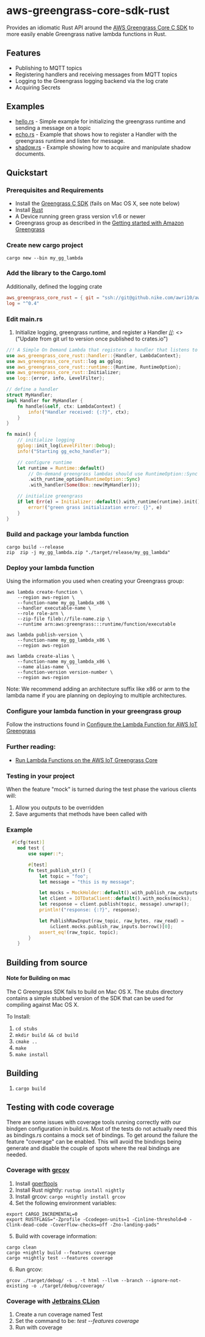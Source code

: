 # aws-greengrass-core-sdk-rust
Provides an idiomatic Rust API around the [AWS Greengrass Core C SDK](https://github.com/aws/aws-greengrass-core-sdk-c) to more easily enable Greengrass native lambda functions in Rust.

## Features
* Publishing to MQTT topics
* Registering handlers and receiving messages from MQTT topics
* Logging to the Greengrass logging backend via the log crate
* Acquiring Secrets

## Examples
* [hello.rs](https://github.nike.com/SensorsPlatform/aws-greengrass-core-sdk-rust/blob/master/examples/hello.rs) - Simple example for initializing the greengrass runtime and sending a message on a topic
* [echo.rs](https://github.nike.com/SensorsPlatform/aws-greengrass-core-sdk-rust/blob/master/examples/echo.rs) - Example that shows how to register a Handler with the greengrass runtime and listen for message.
* [shadow.rs](https://github.nike.com/SensorsPlatform/aws-greengrass-core-sdk-rust/blob/master/examples/shadow.rs) - Example showing how to acquire and manipulate shadow documents.

## Quickstart

### Prerequisites and Requirements

* Install the [Greengrass C SDK](https://github.com/aws/aws-greengrass-core-sdk-c) (fails on Mac OS X, see note below)
* Install [Rust](https://www.rust-lang.org/)
* A Device running green grass version v1.6 or newer
* Greengrass group as described in the [Getting started with Amazon Greengrass](https://docs.aws.amazon.com/greengrass/latest/developerguide/gg-gs.html) 

### Create new cargo project

```cargo new --bin my_gg_lambda```

### Add the library to the Cargo.toml
[//]: <> ("Update from git url to version once published to crates.io")
Additionally, defined the logging crate
```toml
aws_greengrass_core_rust = { git = "ssh://git@github.nike.com/awri10/aws-greengrass-core-sdk-rust.git" }
log = "^0.4"
```
 
### Edit main.rs 
1. Initialize logging, greengrass runtime, and register a Handler
[//]: <> ("Update from git url to version once published to crates.io")
```rust
//! A Simple On Demand Lambda that registers a handler that listens to one MQTT topic and responds to another
use aws_greengrass_core_rust::handler::{Handler, LambdaContext};
use aws_greengrass_core_rust::log as gglog;
use aws_greengrass_core_rust::runtime::{Runtime, RuntimeOption};
use aws_greengrass_core_rust::Initializer;
use log::{error, info, LevelFilter};

// define a handler
struct MyHandler;
impl Handler for MyHandler {
    fn handle(&self, ctx: LambdaContext) {
        info!("Handler received: {:?}", ctx);        
    }
}

fn main() {
    // initialize logging
    gglog::init_log(LevelFilter::Debug);
    info!("Starting gg_echo_handler");

    // configure runtime
    let runtime = Runtime::default()
        // On-demand greengrass lambdas should use RuntimeOption::Sync
        .with_runtime_option(RuntimeOption::Sync) 
        .with_handler(Some(Box::new(MyHandler)));

    // initialize greengrass
    if let Err(e) = Initializer::default().with_runtime(runtime).init() {
        error!("green grass initialization error: {}", e)
    }
}
```

### Build and package your lambda function
```shell script
cargo build --release
zip  zip -j my_gg_lambda.zip "./target/release/my_gg_lambda"
```

### Deploy your lambda function
Using the information you used when creating your Greengrass group:
```shell script
aws lambda create-function \
    --region aws-region \
    --function-name my_gg_lambda_x86 \
    --handler executable-name \
    --role role-arn \
    --zip-file fileb://file-name.zip \
    --runtime arn:aws:greengrass:::runtime/function/executable

aws lambda publish-version \
    --function-name my_gg_lambda_x86 \
    --region aws-region

aws lambda create-alias \
    --function-name my_gg_lambda_x86 \
    --name alias-name \
    --function-version version-number \
    --region aws-region
```
Note: We recommend adding an architecture suffix like x86 or arm to the lambda name if you are planning on deploying to 
multiple architectures.

### Configure your lambda function in your greengrass group
Follow the instructions found in [Configure the Lambda Function for AWS IoT Greengrass](https://docs.aws.amazon.com/greengrass/latest/developerguide/config-lambda.html) 

### Further reading:
* [Run Lambda Functions on the AWS IoT Greengrass Core](https://docs.aws.amazon.com/greengrass/latest/developerguide/lambda-functions.html)


### Testing in your project

When the feature "mock" is turned during the test phase the various clients will:

1. Allow you outputs to be overridden
2. Save arguments that methods have been called with

### Example
```rust
  #[cfg(test)]
    mod test {
        use super::*;

        #[test]
        fn test_publish_str() {
            let topic = "foo";
            let message = "this is my message";

            let mocks = MockHolder::default().with_publish_raw_outputs(vec![Ok(())]);
            let client = IOTDataClient::default().with_mocks(mocks);
            let response = client.publish(topic, message).unwrap();
            println!("response: {:?}", response);

            let PublishRawInput(raw_topic, raw_bytes, raw_read) =
                &client.mocks.publish_raw_inputs.borrow()[0];
            assert_eq!(raw_topic, topic);
        }
    }
```   

## Building from source

#### Note for Building on mac
The C Greengrass SDK fails to build on Mac OS X. The stubs directory contains a simple stubbed version of the SDK that 
can be used for compiling against Mac OS X.

To Install:
1. ```cd stubs```
2. ```mkdir build && cd build```
3. ```cmake ..```
4. ```make```
5. ```make install```

## Building

1. ```cargo build```

## Testing with code coverage

There are some issues with coverage tools running correctly with our bindgen configuration in build.rs. Most of the tests do not
actually need this as bindings.rs contains a mock set of bindings. To get around the failure the feature "coverage" can be enabled.
This will avoid the bindings being generate and disable the couple of spots where the real bindings are needed.

### Coverage with [grcov](https://github.com/mozilla/grcov)
1. Install [gperftools](https://github.com/gperftools/gperftools)
2. Install Rust nightly: ```rustup install nightly```
3. Install grcov: ```cargo +nightly install grcov```
4. Set the following environment variables:
```shell script
export CARGO_INCREMENTAL=0
export RUSTFLAGS="-Zprofile -Ccodegen-units=1 -Cinline-threshold=0 -Clink-dead-code -Coverflow-checks=off -Zno-landing-pads"
```  
5. Build with coverage information:
```shell script
cargo clean
cargo +nightly build --features coverage
cargo +nightly test --features coverage
```
6. Run grcov:
```shell script
grcov ./target/debug/ -s . -t html --llvm --branch --ignore-not-existing -o ./target/debug/coverage/
```

### Coverage with [Jetbrains CLion](https://www.jetbrains.com/clion/)
1. Create a run coverage named Test
2. Set the command to be: _test --features coverage_
3. Run with coverage